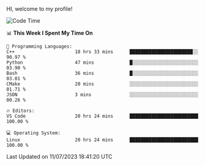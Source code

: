 HI, welcome to my profile!
<!--START_SECTION:waka-->
![Code Time](http://img.shields.io/badge/Code%20Time-974%20hrs%2015%20mins-blue)

📊 **This Week I Spent My Time On** 

```text
💬 Programming Languages: 
C++                      18 hrs 33 mins      ███████████████████████░░   90.97 % 
Python                   47 mins             █░░░░░░░░░░░░░░░░░░░░░░░░   03.90 % 
Bash                     36 mins             █░░░░░░░░░░░░░░░░░░░░░░░░   03.01 % 
CMake                    20 mins             ░░░░░░░░░░░░░░░░░░░░░░░░░   01.71 % 
JSON                     3 mins              ░░░░░░░░░░░░░░░░░░░░░░░░░   00.26 % 

🔥 Editors: 
VS Code                  20 hrs 24 mins      █████████████████████████   100.00 % 

💻 Operating System: 
Linux                    20 hrs 24 mins      █████████████████████████   100.00 % 
```


 Last Updated on 11/07/2023 18:41:20 UTC
<!--END_SECTION:waka-->
